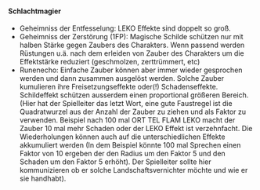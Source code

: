 #### Schlachtmagier

* Geheimniss der Entfesselung: LEKO Effekte sind doppelt so groß.
* Geheimniss der Zerstörung (1FP): Magische Schilde schützen nur mit halben Stärke gegen Zaubers des Charakters.
Wenn passend werden Rüstungen u.ä. nach dem erleiden von Zauber des Charakters um die Effektstärke reduziert
(geschmolzen, zerttrümmert, etc)
* Runenecho: Einfache Zauber können aber immer wieder gesprochen werden und dann zusammen ausgelöst werden.
Solche Zauber kumulieren ihre Freisetzungseffekte oder(!) Schadenseffekte. Schildeffekt schützen ausserdem einen
proportional größeren Bereich. (Hier hat der Spielleiter das letzt Wort, eine gute Faustregel ist die Quadratwurzel
aus der Anzahl der Zauber zu ziehen und als Faktor zu verwenden. Beispiel nach 100 mal ORT TEL FLAM LEKO macht der
Zauber 10 mal mehr Schaden oder der LEKO Effekt ist verzehnfacht. Die Wiederholungen können auch auf die
unterschiedlichen Effekte akkumuliert werden (In dem Beispiel könnte 100 mal Sprechen einen Faktor von 10 ergeben der
den Radius um den Faktor 5 und den Schaden um den Faktor 5 erhöht). Der Spielleiter sollte hier kommunizieren ob er
solche Landschaftsvernichter möchte und wie er sie handhabt).
